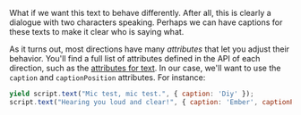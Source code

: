 What if we want this text to behave differently. After all, this is clearly a dialogue with two characters speaking. Perhaps we can have captions for these texts to make it clear who is saying what.

As it turns out, most directions have many _attributes_ that let you adjust their behavior. You'll find a full list of attributes defined in the API of each direction, such as the [attributes for text](#/api/stage/directions/text). In our case, we'll want to use the `caption` and `captionPosition` attributes. For instance:

```js
yield script.text("Mic test, mic test.", { caption: 'Diy' });
script.text("Hearing you loud and clear!", { caption: 'Ember', captionPosition: 'right' });
```
